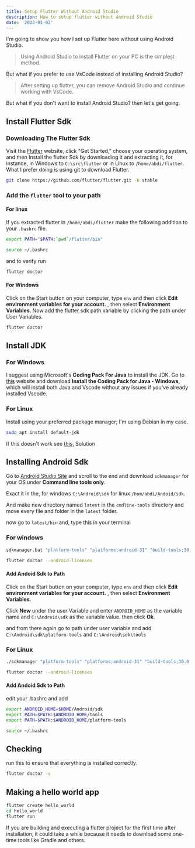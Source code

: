 ```yaml
---
title: Setup Flutter Without Android Studio
description: How to setup flutter without Android Studio
date: '2023-01-02'
---
```


I'm going to show you how I set up Flutter here without using Android Studio.

> Using Android Studio to install Flutter on your PC is the simplest method.

But what if you prefer to use VsCode instead of installing Android Studio?

> After setting up flutter, you can remove Android Studio and continue working with VsCode.

But what if you don't want to install Android Studio? then let's get going.

## Install Flutter Sdk

### Downloading The Flutter Sdk

Visit the [Flutter](https://flutter.dev) website, click "Get Started," choose your operating system, and then Install the flutter Sdk by downloading it and extracting it, for instance, in Windows to `C:\src\flutter` or in Linux to `/home/abdi/flutter`. What I prefer doing is using git to download Flutter.

```bash
git clone https://github.com/flutter/flutter.git -b stable
```

### Add the `flutter` tool to your path

#### For linux

If you extracted flutter in `/home/abdi/flutter` make the following addition to your `.bashrc` file.

```bash
export PATH="$PATH:`pwd`/flutter/bin"
```

```bash
source ~/.bashrc
```

and to verify run

```bash
flutter doctor
```

#### For Windows

Click on the Start button on your computer, type `env` and then click **Edit environment variables for your account.** , then select **Environment Variables**. Now add the flutter sdk path variable by clicking the path under User Variables.

```bash
flutter doctor
```

## Install JDK

### For Windows

I suggest using Microsoft's **Coding Pack For Java** to install the JDK. Go to [this](https://code.visualstudio.com/docs/java/java-tutorial) website and download **Install the Coding Pack for Java - Windows,** which will install both Java and Vscode without any issues if you've already installed Vscode.

### For Linux

Install using your preferred package manager; I'm using Debian in my case.

```bash
sudo apt install default-jdk
```

If this doesn't work see [this](https://stackoverflow.com/questions/14788345/how-to-install-the-jdk-on-ubuntu-linux), Solution

## Installing Android Sdk

Go to [Android Studio Site](https://developer.android.com/studio) and scroll to the end and download `sdkmanager` for your OS under **Command line tools only**.

Exact it in the, for windows `C:\Android\sdk` for linux `/hom/abdi/Andoid/sdk`.

And make new directory named `latest` in the `cmdline-tools` directory and move every file and folder in the `latest` folder.

now go to `latest/bin` and, type this in your terminal

### For windows

```bash
sdkmanager.bat "platform-tools" "platforms;android-31" "build-tools;30.0.3" "extras;google;m2repository" "extras;android;m2repository"
```

```bash
flutter doctor --android-licenses
```

#### Add Andoid Sdk to Path

Click on the Start button on your computer, type `env` and then click **Edit environment variables for your account.** , then select **Environment Variables**.

Click **New** under the user Variable and enter `ANDROID_HOME` as the variable name and `C:\Android\sdk` as the variable value. then click **Ok**.

and from there again go to path under user variable and add `C:\Android\sdk\platform-tools` and `C:\Android\sdk\tools`

### For Linux

```bash
./sdkmanager "platform-tools" "platforms;android-31" "build-tools;30.0.3" "extras;google;m2repository" "extras;android;m2repository"
```

```bash
flutter doctor --android-licenses
```

#### Add Andoid Sdk to Path

edit your .bashrc and add

```bash
export ANDROID_HOME=$HOME/Android/sdk
export PATH=$PATH:$ANDROID_HOME/tools
export PATH=$PATH:$ANDROID_HOME/platform-tools
```

```bash
source ~/.bashrc
```

## Checking

run this to ensure that everything is installed correctly.

```bash
flutter doctor -v
```

## Making a hello world app

```bash
flutter create hello_world
cd hello_world
flutter run
```

If you are building and executing a flutter project for the first time after installation, it could take a while because it needs to download some one-time tools like Gradle and others.
